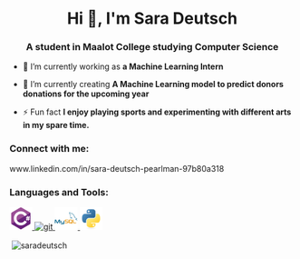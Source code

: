 <h1 align="center">Hi 👋, I'm Sara Deutsch</h1>
<h3 align="center">A student in Maalot College studying Computer Science</h3>

- 🔭 I’m currently working as **a Machine Learning Intern**

- 🌱 I’m currently creating **A Machine Learning model to predict donors donations for the upcoming year**

- ⚡ Fun fact **I enjoy playing sports and experimenting with different arts in my spare time.**

<h3 align="left">Connect with me:</h3>
www.linkedin.com/in/sara-deutsch-pearlman-97b80a318
<p align="left">
</p>

<h3 align="left">Languages and Tools:</h3>
<p align="left"> <a href="https://www.w3schools.com/cs/" target="_blank" rel="noreferrer"> <img src="https://raw.githubusercontent.com/devicons/devicon/master/icons/csharp/csharp-original.svg" alt="csharp" width="40" height="40"/> </a> <a href="https://git-scm.com/" target="_blank" rel="noreferrer"> <img src="https://www.vectorlogo.zone/logos/git-scm/git-scm-icon.svg" alt="git" width="40" height="40"/> </a> <a href="https://www.mysql.com/" target="_blank" rel="noreferrer"> <img src="https://raw.githubusercontent.com/devicons/devicon/master/icons/mysql/mysql-original-wordmark.svg" alt="mysql" width="40" height="40"/> </a> <a href="https://www.python.org" target="_blank" rel="noreferrer"> <img src="https://raw.githubusercontent.com/devicons/devicon/master/icons/python/python-original.svg" alt="python" width="40" height="40"/> </a> </p>

<p>&nbsp;<img align="center" src="https://github-readme-stats.vercel.app/api?username=saradeutsch&show_icons=true&locale=en" alt="saradeutsch" /></p>

